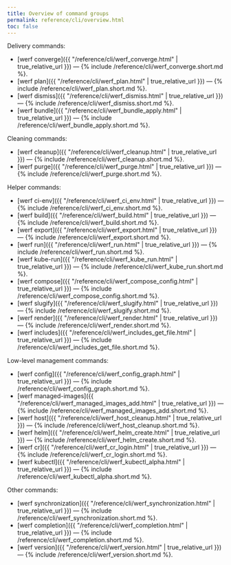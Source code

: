 ```yaml
---
title: Overview of command groups
permalink: reference/cli/overview.html
toc: false
---
```


Delivery commands:
 - [werf converge]({{ "/reference/cli/werf_converge.html" | true_relative_url }}) — {% include /reference/cli/werf_converge.short.md %}.
 - [werf plan]({{ "/reference/cli/werf_plan.html" | true_relative_url }}) — {% include /reference/cli/werf_plan.short.md %}.
 - [werf dismiss]({{ "/reference/cli/werf_dismiss.html" | true_relative_url }}) — {% include /reference/cli/werf_dismiss.short.md %}.
 - [werf bundle]({{ "/reference/cli/werf_bundle_apply.html" | true_relative_url }}) — {% include /reference/cli/werf_bundle_apply.short.md %}.

Cleaning commands:
 - [werf cleanup]({{ "/reference/cli/werf_cleanup.html" | true_relative_url }}) — {% include /reference/cli/werf_cleanup.short.md %}.
 - [werf purge]({{ "/reference/cli/werf_purge.html" | true_relative_url }}) — {% include /reference/cli/werf_purge.short.md %}.

Helper commands:
 - [werf ci-env]({{ "/reference/cli/werf_ci_env.html" | true_relative_url }}) — {% include /reference/cli/werf_ci_env.short.md %}.
 - [werf build]({{ "/reference/cli/werf_build.html" | true_relative_url }}) — {% include /reference/cli/werf_build.short.md %}.
 - [werf export]({{ "/reference/cli/werf_export.html" | true_relative_url }}) — {% include /reference/cli/werf_export.short.md %}.
 - [werf run]({{ "/reference/cli/werf_run.html" | true_relative_url }}) — {% include /reference/cli/werf_run.short.md %}.
 - [werf kube-run]({{ "/reference/cli/werf_kube_run.html" | true_relative_url }}) — {% include /reference/cli/werf_kube_run.short.md %}.
 - [werf compose]({{ "/reference/cli/werf_compose_config.html" | true_relative_url }}) — {% include /reference/cli/werf_compose_config.short.md %}.
 - [werf slugify]({{ "/reference/cli/werf_slugify.html" | true_relative_url }}) — {% include /reference/cli/werf_slugify.short.md %}.
 - [werf render]({{ "/reference/cli/werf_render.html" | true_relative_url }}) — {% include /reference/cli/werf_render.short.md %}.
 - [werf includes]({{ "/reference/cli/werf_includes_get_file.html" | true_relative_url }}) — {% include /reference/cli/werf_includes_get_file.short.md %}.

Low-level management commands:
 - [werf config]({{ "/reference/cli/werf_config_graph.html" | true_relative_url }}) — {% include /reference/cli/werf_config_graph.short.md %}.
 - [werf managed-images]({{ "/reference/cli/werf_managed_images_add.html" | true_relative_url }}) — {% include /reference/cli/werf_managed_images_add.short.md %}.
 - [werf host]({{ "/reference/cli/werf_host_cleanup.html" | true_relative_url }}) — {% include /reference/cli/werf_host_cleanup.short.md %}.
 - [werf helm]({{ "/reference/cli/werf_helm_create.html" | true_relative_url }}) — {% include /reference/cli/werf_helm_create.short.md %}.
 - [werf cr]({{ "/reference/cli/werf_cr_login.html" | true_relative_url }}) — {% include /reference/cli/werf_cr_login.short.md %}.
 - [werf kubectl]({{ "/reference/cli/werf_kubectl_alpha.html" | true_relative_url }}) — {% include /reference/cli/werf_kubectl_alpha.short.md %}.

Other commands:
 - [werf synchronization]({{ "/reference/cli/werf_synchronization.html" | true_relative_url }}) — {% include /reference/cli/werf_synchronization.short.md %}.
 - [werf completion]({{ "/reference/cli/werf_completion.html" | true_relative_url }}) — {% include /reference/cli/werf_completion.short.md %}.
 - [werf version]({{ "/reference/cli/werf_version.html" | true_relative_url }}) — {% include /reference/cli/werf_version.short.md %}.
